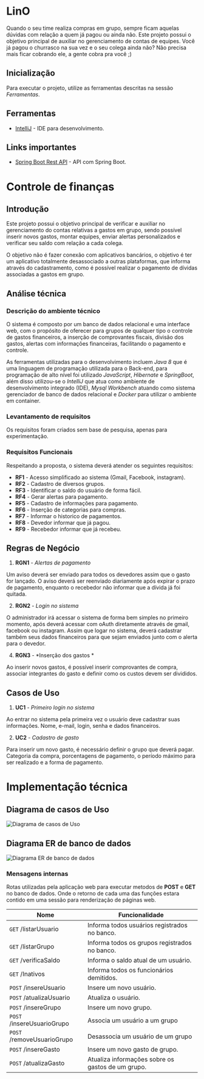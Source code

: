 # LinO

Quando o seu time realiza compras em grupo, sempre ficam aquelas dúvidas com relação a quem já pagou ou ainda não. Este projeto possui o objetivo principal de auxiliar no gerenciamento de contas de equipes. Você já pagou o churrasco na sua vez e o seu colega ainda não? Não precisa mais ficar cobrando ele, a gente cobra pra você ;)

## Inicialização
Para executar o projeto, utilize as ferramentas descritas na sessão *Ferramentas*.

## Ferramentas
* [IntelliJ](https://www.jetbrains.com/idea/) - IDE para desenvolvimento.

## Links importantes
* [Spring Boot Rest API](https://medium.com/better-programming/building-a-spring-boot-rest-api-a-php-developers-view-part-i-6add2e794646) -  API com Spring Boot.

# Controle de finanças

## Introdução

Este projeto possui o objetivo principal de verificar e auxiliar no gerenciamento do contas relativas a gastos em grupo, sendo possível inserir novos gastos, montar equipes, enviar alertas personalizados e verificar seu saldo com relação a cada colega. 

O objetivo não é fazer conexão com aplicativos bancários, o objetivo é ter um aplicativo totalmente desassociado a outras plataformas, que informa através do cadastramento, como é possível realizar o pagamento de dívidas associadas a gastos em grupo.

## Análise técnica

### Descrição do ambiente técnico

O sistema é composto por um banco de dados relacional e uma interface web, com o propósito de oferecer para grupos de qualquer tipo o controle de gastos financeiros, a inserção de comprovantes fiscais, divisão dos gastos, alertas com informações financeiras, facilitando o pagamento e controle.

As ferramentas utilizadas para o desenvolvimento incluem *Java 8* que é uma linguagem de programação utilizada para o Back-end, para programação de alto nível foi utilizado *JavaScript*, *Hibernate* e *SpringBoot*, além disso utilizou-se o *IntelliJ* que atua como ambiente de desenvolvimento integrado (IDE), *Mysql Workbench* atuando como sistema gerenciador de banco de dados relacional e *Docker* para utilizar o ambiente em container.

### Levantamento de requisitos  
Os requisitos foram criados sem base de pesquisa, apenas para experimentação.

### Requisitos Funcionais
Respeitando a proposta, o sistema deverá atender os seguintes requisitos:

* **RF1** - Acesso simplificado ao sistema (Gmail, Facebook, instagram).
* **RF2** - Cadastro de diversos grupos.
* **RF3** - Identificar o saldo do usuário de forma fácil.
* **RF4** - Gerar alertas para pagamento.
* **RF5** - Cadastro de informações para pagamento.
* **RF6** - Inserção de categorias para compras.
* **RF7** - Informar o historico de pagamentos.
* **RF8** - Devedor informar que já pagou.
* **RF9** - Recebedor informar que já recebeu.

## Regras de Negócio

1. **RGN1** - *Alertas de pagamento*

Um aviso deverá ser enviado para todos os devedores assim que o gasto for lançado. O aviso deverá ser reenviado diariamente  após expirar o prazo de pagamento, enquanto o recebedor não informar que a dívida já foi quitada.

2. **RGN2** - *Login no sistema*

O administrador irá acessar o sistema de forma bem simples no primeiro momento, após deverá acessar com oAuth diretamente através de gmail, facebook ou instagram. Assim que logar no sistema, deverá cadastrar também seus dados financeiros para que sejam enviados junto com o alerta para o devedor.

4. **RGN3** - *Inserção dos gastos *

Ao inserir novos gastos, é possível inserir comprovantes de compra, associar integrantes do gasto e definir como os custos devem ser divididos.

## Casos de Uso

1. **UC1** - *Primeiro login no sistema*

Ao entrar no sistema pela primeira vez o usuário deve cadastrar suas informações.
Nome, e-mail, login, senha e dados financeiros.

2. **UC2** - *Cadastro de gasto*

Para inserir um novo gasto, é necessário definir o grupo que deverá pagar.
Categoria da compra, porcentagens de pagamento, o período máximo para ser realizado e a forma de pagamento.

# Implementação técnica

## Diagrama de casos de Uso
![Diagrama de casos de Uso](/images/Usecase.png)

## Diagrama ER de banco de dados
![Diagrama ER de banco de dados](/images/db_pf.png)

### Mensagens internas

Rotas utilizadas pela aplicação web para executar metodos de **POST** e **GET** no banco de dados. Onde o retorno de cada uma das funções estara contido em uma sessão para renderização de páginas web.

| Nome | Funcionalidade|
|------|--------------|
|```GET``` /listarUsuario|Informa todos usuários registrados no banco.|
|```GET``` /listarGrupo|Informa todos os grupos registrados no banco.|
|```GET``` /verificaSaldo|Informa o saldo atual de um usuário.|
|```GET``` /Inativos|Informa todos os funcionários demitidos.|
|```POST``` /insereUsuario|Insere um novo usuário.|
|```POST``` /atualizaUsuario|Atualiza o usuário.|
|```POST``` /insereGrupo|Insere um novo grupo.|
|```POST``` /insereUsuarioGrupo|Associa um usuário a um grupo|
|```POST``` /removeUsuarioGrupo|Desassocia um usuário de um grupo|
|```POST``` /insereGasto|Insere um novo gasto de grupo.|
|```POST``` /atualizaGasto|Atualiza informações sobre os gastos de um grupo.|
